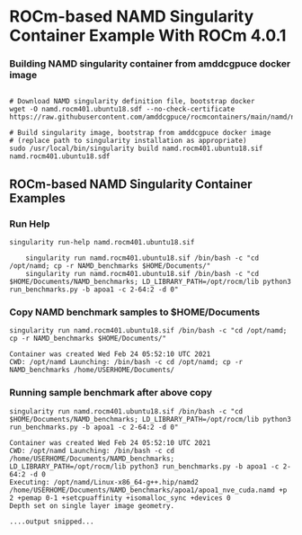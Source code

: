 # ROCm-based NAMD Singularity Container Example With ROCm 4.0.1

### Building NAMD singularity container from amddcgpuce docker image
```

# Download NAMD singularity definition file, bootstrap docker
wget -O namd.rocm401.ubuntu18.sdf --no-check-certificate https://raw.githubusercontent.com/amddcgpuce/rocmcontainers/main/namd/namd.rocm401.ubuntu18.sdf

# Build singularity image, bootstrap from amddcgpuce docker image
# (replace path to singularity installation as appropriate)
sudo /usr/local/bin/singularity build namd.rocm401.ubuntu18.sif namd.rocm401.ubuntu18.sdf

```

## ROCm-based NAMD Singularity Container Examples
### Run Help
```
singularity run-help namd.rocm401.ubuntu18.sif

    singularity run namd.rocm401.ubuntu18.sif /bin/bash -c "cd /opt/namd; cp -r NAMD_benchmarks $HOME/Documents/"
    singularity run namd.rocm401.ubuntu18.sif /bin/bash -c "cd $HOME/Documents/NAMD_benchmarks; LD_LIBRARY_PATH=/opt/rocm/lib python3 run_benchmarks.py -b apoa1 -c 2-64:2 -d 0"

```

### Copy NAMD benchmark samples to $HOME/Documents
```
singularity run namd.rocm401.ubuntu18.sif /bin/bash -c "cd /opt/namd; cp -r NAMD_benchmarks $HOME/Documents/"

Container was created Wed Feb 24 05:52:10 UTC 2021
CWD: /opt/namd Launching: /bin/bash -c cd /opt/namd; cp -r NAMD_benchmarks /home/USERHOME/Documents/

```

### Running sample benchmark after above copy
```
singularity run namd.rocm401.ubuntu18.sif /bin/bash -c "cd $HOME/Documents/NAMD_benchmarks; LD_LIBRARY_PATH=/opt/rocm/lib python3 run_benchmarks.py -b apoa1 -c 2-64:2 -d 0"

Container was created Wed Feb 24 05:52:10 UTC 2021
CWD: /opt/namd Launching: /bin/bash -c cd /home/USERHOME/Documents/NAMD_benchmarks; LD_LIBRARY_PATH=/opt/rocm/lib python3 run_benchmarks.py -b apoa1 -c 2-64:2 -d 0
Executing: /opt/namd/Linux-x86_64-g++.hip/namd2 /home/USERHOME/Documents/NAMD_benchmarks/apoa1/apoa1_nve_cuda.namd +p 2 +pemap 0-1 +setcpuaffinity +isomalloc_sync +devices 0
Depth set on single layer image geometry.

....output snipped...

```
